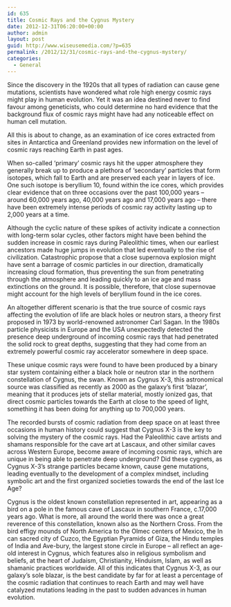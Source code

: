 ```yaml
---
id: 635
title: Cosmic Rays and the Cygnus Mystery
date: 2012-12-31T06:20:00+00:00
author: admin
layout: post
guid: http://www.wiseusemedia.com/?p=635
permalink: /2012/12/31/cosmic-rays-and-the-cygnus-mystery/
categories:
  - General
---
```

Since the discovery in the 1920s that all types of radiation can cause gene mutations, scientists have wondered what role high energy cosmic rays might play in human evolution. Yet it was an idea destined never to find favour among geneticists, who could determine no hard evidence that the background flux of cosmic rays might have had any noticeable effect on human cell mutation.

All this is about to change, as an examination of ice cores extracted from sites in Antarctica and Greenland provides new information on the level of cosmic rays reaching Earth in past ages.

When so-called ‘primary’ cosmic rays hit the upper atmosphere they generally break up to produce a plethora of ‘secondary’ particles that form isotopes, which fall to Earth and are preserved each year in layers of ice. One such isotope is beryllium 10, found within the ice cores, which provides clear evidence that on three occasions over the past 100,000 years – around 60,000 years ago, 40,000 years ago and 17,000 years ago &#8211; there have been extremely intense periods of cosmic ray activity lasting up to 2,000 years at a time.

Although the cyclic nature of these spikes of activity indicate a connection with long-term solar cycles, other factors might have been behind the sudden increase in cosmic rays during Paleolithic times, when our earliest ancestors made huge jumps in evolution that led eventually to the rise of civilization. Catastrophic propose that a close supernova explosion might have sent a barrage of cosmic particles in our direction, dramatically increasing cloud formation, thus preventing the sun from penetrating through the atmosphere and leading quickly to an ice age and mass extinctions on the ground. It is possible, therefore, that close supernovae might account for the high levels of beryllium found in the ice cores.

An altogether different scenario is that the true source of cosmic rays affecting the evolution of life are black holes or neutron stars, a theory first proposed in 1973 by world-renowned astronomer Carl Sagan. In the 1980s particle physicists in Europe and the USA unexpectedly detected the presence deep underground of incoming cosmic rays that had penetrated the solid rock to great depths, suggesting that they had come from an extremely powerful cosmic ray accelerator somewhere in deep space.

These unique cosmic rays were found to have been produced by a binary star system containing either a black hole or neutron star in the northern constellation of Cygnus, the swan. Known as Cygnus X-3, this astronomical source was classified as recently as 2000 as the galaxy’s first ‘blazar’, meaning that it produces jets of stellar material, mostly ionized gas, that direct cosmic particles towards the Earth at close to the speed of light, something it has been doing for anything up to 700,000 years.

The recorded bursts of cosmic radiation from deep space on at least three occasions in human history could suggest that Cygnus X-3 is the key to solving the mystery of the cosmic rays. Had the Paleolithic cave artists and shamans responsible for the cave art at Lascaux, and other similar caves across Western Europe, become aware of incoming cosmic rays, which are unique in being able to penetrate deep underground? Did these cygnets, as Cygnus X-3’s strange particles became known, cause gene mutations, leading eventually to the development of a complex mindset, including symbolic art and the first organized societies towards the end of the last Ice Age?

Cygnus is the oldest known constellation represented in art, appearing as a bird on a pole in the famous cave of Lascaux in southern France, c.17,000 years ago. What is more, all around the world there was once a great reverence of this constellation, known also as the Northern Cross. From the bird effigy mounds of North America to the Olmec centers of Mexico, the In can sacred city of Cuzco, the Egyptian Pyramids of Giza, the Hindu temples of India and Ave-bury, the largest stone circle in Europe &#8211; all reflect an age-old interest in Cygnus, which features also in religious symbolism and beliefs, at the heart of Judaism, Christianity, Hinduism, Islam, as well as shamanic practices worldwide. All of this indicates that Cygnus X-3, as our galaxy’s sole blazar, is the best candidate by far for at least a percentage of the cosmic radiation that continues to reach Earth and may well have catalyzed mutations leading in the past to sudden advances in human evolution.